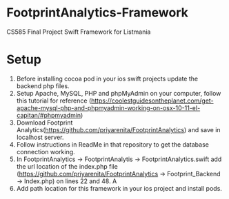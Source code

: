 # FootprintAnalytics-Framework
CS585 Final Project Swift Framework for Listmania

# Setup
1. Before installing cocoa pod in your ios swift projects update the backend php files. 
2. Setup Apache, MySQL, PHP and phpMyAdmin on your computer, follow this tutorial for reference (https://coolestguidesontheplanet.com/get-apache-mysql-php-and-phpmyadmin-working-on-osx-10-11-el-capitan/#phpmyadmin)
3. Download Footprint Analytics(https://github.com/priyarenita/FootprintAnalytics) and save in localhost server. 
4. Follow instructions in ReadMe in that repository to get the database connection working. 
5. In FootprintAnalytics -> FootprintAnalytis -> FootprintAnalytics.swift add the url location of the index.php file (https://github.com/priyarenita/FootprintAnalytics -> Footprint_Backend -> Index.php) on lines 22 and 48. A
6. Add path location for this framework in your ios project and install pods. 


